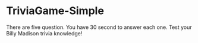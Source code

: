# TriviaGame-Simple

There are five question. You have 30 second to answer each one. Test your Billy Madison trivia knowledge!
